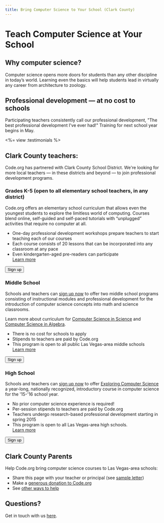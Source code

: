```yaml
---
title: Bring Computer Science to Your School (Clark County)
---
```


# Teach Computer Science at Your School

## Why computer science?

Computer science opens more doors for students than any other discipline in today’s world. Learning even the basics will help students lead in virtually any career  from architecture to zoology.

## Professional development — at no cost to schools

Participating teachers consistently call our professional development, "The best professional development I've ever had!" Training for next school year begins in May.

<%= view :testimonials %>

## Clark County teachers:

Code.org has partnered with Clark County School District. We're looking for more local teachers — in these districts and beyond — to join professional development programs.

### Grades K-5 (open to all elementary school teachers, in any district)

Code.org offers an elementary school curriculum that allows even the youngest students to explore the limitless world of computing. Courses blend online, self-guided and self-paced tutorials with “unplugged” activities that require no computer at all.

- One-day professional development workshops prepare teachers to start teaching each of our courses
- Each course consists of 20 lessons that can be incorporated into any classroom at any pace
- Even kindergarten-aged pre-readers can participate<br />
[Learn more](/k5)

[<button>Sign up</button>](/professional-development-workshops)

### Middle School

Schools and teachers can [sign up now](http://www.jotformpro.com/form/50198109848969) to offer two middle school programs consisting of instructional modules and professional development for the introduction of computer science concepts into math and science classrooms.

Learn more about curriculum for [Computer Science in Science](/curriculum/mss) and [Computer Science in Algebra](/curriculum/msm).

- There is no cost for schools to apply
- Stipends to teachers are paid by Code.org
- This program is open to all public Las Vegas-area middle schools<br />
[Learn more](/educate/professional-development)

[<button>Sign up</button>](http://www.jotformpro.com/form/50198109848969)

### High School

Schools and teachers can [sign up now](http://www.jotformpro.com/form/50198109848969) to offer [Exploring Computer Science](http://exploringcs.org/curriculum) a year-long, nationally recognized, introductory course in computer science for the '15-'16 school year.

- No prior computer science experience is required!
- Per-session stipends to teachers are paid by Code.org
- Teachers undergo research-based professional development starting in spring 2015
- This program is open to all Las Vegas-area high schools.<br />
[Learn more](/educate/professional-development)

[<button>Sign up</button>](http://www.jotformpro.com/form/50198109848969)

## Clark County Parents

Help Code.org bring computer science courses to Las Vegas-area schools:

* Share this page with your teacher or principal (see [sample letter](/promote/nycletter))
* Make a [generous donation to Code.org](/donate)
* See [other ways to help](/help)


## Questions? 

Get in touch with us [here](http://support.code.org/).

